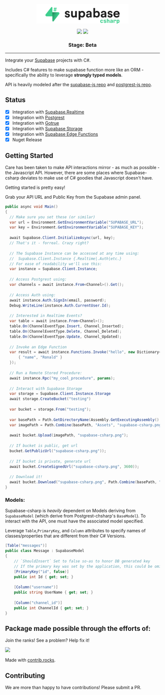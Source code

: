 <p align="center">
<img width="300" src=".github/supabase-csharp.png"/>
</p>
<p align="center">
  <img src="https://github.com/supabase/supabase-csharp/workflows/Build%20And%20Test/badge.svg"/>
  <a href="https://www.nuget.org/packages/supabase-csharp/">
    <img src="https://img.shields.io/nuget/vpre/supabase-csharp"/>
  </a>
</p>
<h3 align="center">Stage: Beta</h3>

---

Integrate your [Supabase](https://supabase.io) projects with C#.

Includes C# features to make supabase function more like an ORM - specifically the ability to leverage **strongly typed models**.

API is heavily modeled after the [supabase-js repo](https://github.com/supabase/supabase-js) and [postgrest-js repo](https://github.com/supabase/postgrest-js).

## Status

- [x] Integration with [Supabase.Realtime](https://github.com/supabase-community/realtime-csharp)
- [x] Integration with [Postgrest](https://github.com/supabase-community/postgrest-csharp)
- [x] Integration with [Gotrue](https://github.com/supabase-community/supabase-csharp)
- [x] Integration with [Supabase Storage](https://github.com/supabase-community/storage-csharp)
- [x] Integration with [Supabase Edge Functions](https://github.com/supabase-community/functions-csharp)
- [x] Nuget Release

## Getting Started

Care has been taken to make API interactions mirror - as much as possible - the Javascript API. However, there are some places
where Supabase-csharp deviates to make use of C# goodies that Javascript doesn't have.

Getting started is pretty easy!

Grab your API URL and Public Key from the Supabase admin panel.

```c#
public async void Main()
{
  // Make sure you set these (or similar)
  var url = Environment.GetEnvironmentVariable("SUPABASE_URL");
  var key = Environment.GetEnvironmentVariable("SUPABASE_KEY");

  await Supabase.Client.InitializeAsync(url, key);
  // That's it - forreal. Crazy right?

  // The Supabase Instance can be accessed at any time using:
  //  Supabase.Client.Instance {.Realtime|.Auth|etc.}
  // For ease of readability we'll use this:
  var instance = Supabase.Client.Instance;

  // Access Postgrest using:
  var channels = await instance.From<Channel>().Get();

  // Access Auth using:
  await instance.Auth.SignIn(email, password);
  Debug.WriteLine(instance.Auth.CurrentUser.Id);

  // Interested in Realtime Events?
  var table = await instance.From<Channel>();
  table.On(ChannelEventType.Insert, Channel_Inserted);
  table.On(ChannelEventType.Delete, Channel_Deleted);
  table.On(ChannelEventType.Update, Channel_Updated);

  // Invoke an Edge Function
  var result = await instance.Functions.Invoke("hello", new Dictionary<string, object> { 
      { "name", "Ronald" } 
  });

  // Run a Remote Stored Procedure:
  await instance.Rpc("my_cool_procedure", params);

  // Interact with Supabase Storage
  var storage = Supabase.Client.Instance.Storage
  await storage.CreateBucket("testing")

  var bucket = storage.From("testing");

  var basePath = Path.GetDirectoryName(Assembly.GetExecutingAssembly().CodeBase).Replace("file:", "");
  var imagePath = Path.Combine(basePath, "Assets", "supabase-csharp.png");

  await bucket.Upload(imagePath, "supabase-csharp.png");

  // If bucket is public, get url
  bucket.GetPublicUrl("supabase-csharp.png"));

  // If bucket is private, generate url
  await bucket.CreateSignedUrl("supabase-csharp.png", 3600));

  // Download it!
  await bucket.Download("supabase-csharp.png", Path.Combine(basePath, "testing-download.png"));
}
```

### Models:

Supabase-csharp is _heavily_ dependent on Models deriving from `SupabaseModel` (which derive from Postgrest-chsharp's `BaseModel`). To interact with the API, one must have the associated model specified.

Leverage `Table`,`PrimaryKey`, and `Column` attributes to specify names of classes/properties that are different from their C# Versions.

```c#
[Table("messages")]
public class Message : SupabaseModel
{
    // `ShouldInsert` Set to false so-as to honor DB generated key
    // If the primary key was set by the application, this could be omitted.
    [PrimaryKey("id", false)]
    public int Id { get; set; }

    [Column("username")]
    public string UserName { get; set; }

    [Column("channel_id")]
    public int ChannelId { get; set; }
}
```

## Package made possible through the efforts of:

Join the ranks! See a problem? Help fix it!

<a href="https://github.com/supabase-community/supabase-csharp/graphs/contributors">
  <img src="https://contrib.rocks/image?repo=supabase-community/supabase-csharp" />
</a>

Made with [contrib.rocks](https://contrib.rocks/preview?repo=supabase-community%2Fsupabase-csharp).

## Contributing

We are more than happy to have contributions! Please submit a PR.
